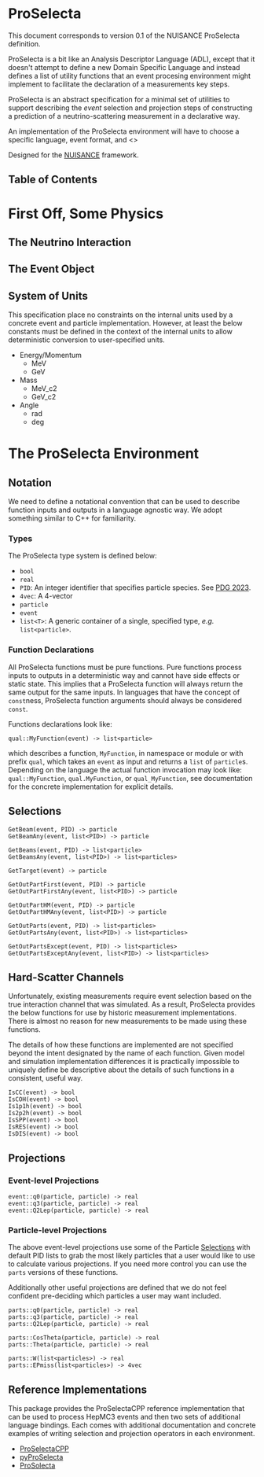 # ProSelecta

This document corresponds to version 0.1 of the NUISANCE ProSelecta definition.

ProSelecta is a bit like an Analysis Descriptor Language (ADL), except that it doesn't attempt to define a new Domain Specific Language and instead defines a list of utility functions that an event procesing environment might implement to facilitate the declaration of a measurements key steps.

ProSelecta is an abstract specification for a minimal set of utilities to support describing the _event_ selection and projection steps of constructing a prediction of a neutrino-scattering measurement in a declarative way. 

An implementation of the ProSelecta environment will have to choose a specific language, event format, and <>

Designed for the [NUISANCE](https://github.com/NUISANCEMC/nuisance) framework.

## Table of Contents

# First Off, Some Physics

## The Neutrino Interaction

## The Event Object

## System of Units

This specification place no constraints on the internal units used by a concrete event and particle implementation. However, at least the below constants must be defined in the context of the internal units to allow deterministic conversion to user-specified units.

* Energy/Momentum
  - MeV
  - GeV
* Mass
  - MeV_c2
  - GeV_c2
* Angle
  - rad
  - deg

# The ProSelecta Environment

## Notation

We need to define a notational convention that can be used to describe function inputs and outputs in a language agnostic way. We adopt something similar to C++ for familiarity.

### Types

The ProSelecta type system is defined below:

* `bool`
* `real`
* `PID`: An integer identifier that specifies particle species. See [PDG 2023](https://pdg.lbl.gov/2023/mcdata/mc_particle_id_contents.html).
* `4vec`: A 4-vector 
* `particle`
* `event`
* `list<T>`: A generic container of a single, specified type, _e.g._ `list<particle>`.

### Function Declarations

All ProSelecta functions must be pure functions. Pure functions process inputs to outputs in a deterministic way and cannot have side effects or static state. This implies that a ProSelecta function will always return the same output for the same inputs. In languages that have the concept of `const`ness, ProSelecta function arguments should always be considered `const`.

Functions declarations look like:

```qual::MyFunction(event) -> list<particle>```

which describes a function, `MyFunction`, in namespace or module or with prefix `qual`, which takes an `event` as input and returns a `list` of `particle`s. Depending on the language the actual function invocation may look like: `qual::MyFunction`, `qual.MyFunction`, or `qual_MyFunction`, see documentation for the concrete implementation for explicit details.

## Selections

```
GetBeam(event, PID) -> particle
GetBeamAny(event, list<PID>) -> particle

GetBeams(event, PID) -> list<particle>
GetBeamsAny(event, list<PID>) -> list<particles>

GetTarget(event) -> particle

GetOutPartFirst(event, PID) -> particle
GetOutPartFirstAny(event, list<PID>) -> particle

GetOutPartHM(event, PID) -> particle
GetOutPartHMAny(event, list<PID>) -> particle

GetOutParts(event, PID) -> list<particles>
GetOutPartsAny(event, list<PID>) -> list<particles>

GetOutPartsExcept(event, PID) -> list<particles>
GetOutPartsExceptAny(event, list<PID>) -> list<particles>
```

## Hard-Scatter Channels

Unfortunately, existing measurements require event selection based on the true interaction channel that was simulated. As a result, ProSelecta provides the below functions for use by historic measurement implementations. There is almost no reason for new measurements to be made using these functions.

The details of how these functions are implemented are not specified beyond the intent designated by the name of each function. Given model and simulation implementation differences it is practically impossible to uniquely define be descriptive about the details of such functions in a consistent, useful way.

```
IsCC(event) -> bool
IsCOH(event) -> bool
Is1p1h(event) -> bool
Is2p2h(event) -> bool
IsSPP(event) -> bool
IsRES(event) -> bool
IsDIS(event) -> bool
```

## Projections

### Event-level Projections

```
event::q0(particle, particle) -> real
event::q3(particle, particle) -> real
event::Q2Lep(particle, particle) -> real
```

### Particle-level Projections

The above event-level projections use some of the Particle [Selections](#selections) with default PID lists to grab the most likely particles that a user would like to use to calculate various projections. If you need more control you can use the `parts` versions of these functions.

Additionally other useful projections are defined that we do not feel confident pre-deciding which particles a user may want included.

```
parts::q0(particle, particle) -> real
parts::q3(particle, particle) -> real
parts::Q2Lep(particle, particle) -> real

parts::CosTheta(particle, particle) -> real
parts::Theta(particle, particle) -> real

parts::W(list<particles>) -> real
parts::EPmiss(list<particles>) -> 4vec
```

## Reference Implementations

This package provides the ProSelectaCPP reference implementation that can be used to process HepMC3 events and then two sets of additional language bindings. Each comes with additional documentation and concrete examples of writing selection and projection operators in each environment.

* [ProSelectaCPP](Implementations/ProSelectaCPP/README.md)
* [pyProSelecta](Implementations/pyProSelecta/README.md)
* [ProSolecta](Implementations/ProSolecta/README.md)